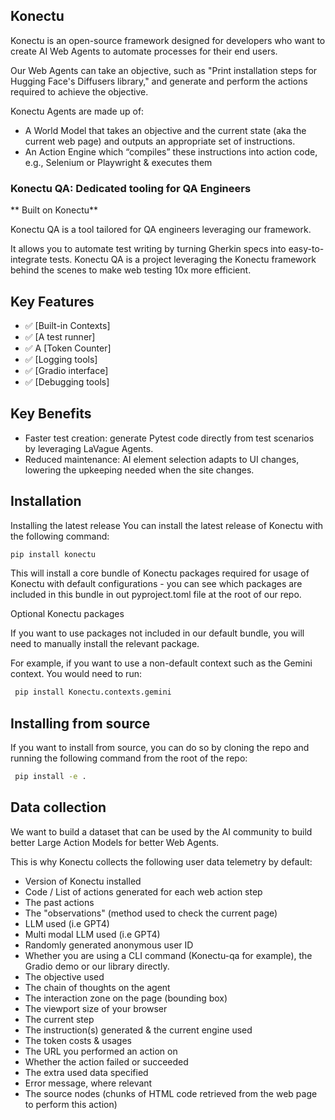 

## Konectu 

Konectu is an open-source framework designed for developers who want to create AI Web Agents to automate processes for their end users.

Our Web Agents can take an objective, such as "Print installation steps for Hugging Face's Diffusers library," and generate and perform the actions required to achieve the objective.

Konectu Agents are made up of:

- A World Model that takes an objective and the current state (aka the current web page) and outputs an appropriate set of instructions.
- An Action Engine which “compiles” these instructions into action code, e.g., Selenium or Playwright & executes them


### Konectu QA: Dedicated tooling for QA Engineers
** Built on Konectu**

Konectu QA is a tool tailored for QA engineers leveraging our framework. 

It allows you to automate test writing by turning Gherkin specs into easy-to-integrate tests. Konectu QA is a project leveraging the Konectu framework behind the scenes to make web testing 10x more efficient.

## Key Features

- ✅ [Built-in Contexts]
- ✅ [A test runner]
- ✅ A [Token Counter]
- ✅ [Logging tools]
- ✅ [Gradio interface]
- ✅ [Debugging tools]



## Key Benefits

* Faster test creation: generate Pytest code directly from test scenarios by leveraging LaVague Agents.
* Reduced maintenance: AI element selection adapts to UI changes, lowering the upkeeping needed when the site changes.

## Installation
Installing the latest release
You can install the latest release of Konectu with the following command:
 ```bash
 pip install konectu
```
This will install a core bundle of Konectu packages required for usage of Konectu with default configurations - you can see which packages are included in this bundle in out pyproject.toml file at the root of our repo.

Optional Konectu packages

If you want to use packages not included in our default bundle, you will need to manually install the relevant package.

For example, if you want to use a non-default context such as the Gemini context. You would need to run:

```bash
 pip install Konectu.contexts.gemini 
 ```

## Installing from source
If you want to install from source, you can do so by cloning the repo and running the following command from the root of the repo:

```bash
 pip install -e .
```


## Data collection

We want to build a dataset that can be used by the AI community to build better Large Action Models for better Web Agents. 

This is why Konectu collects the following user data telemetry by default:

- Version of Konectu installed
- Code / List of actions generated for each web action step
- The past actions
- The "observations" (method used to check the current page)
- LLM used (i.e GPT4)
- Multi modal LLM used (i.e GPT4)
- Randomly generated anonymous user ID
- Whether you are using a CLI command (Konectu-qa for example), the Gradio demo or our library directly.
- The objective used 
- The chain of thoughts on the agent
- The interaction zone on the page (bounding box)
- The viewport size of your browser
- The current step
- The instruction(s) generated & the current engine used
- The token costs & usages
- The URL you performed an action on
- Whether the action failed or succeeded
- The extra used data specified
- Error message, where relevant
- The source nodes (chunks of HTML code retrieved from the web page to perform this action)

